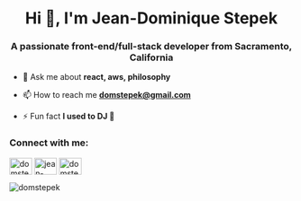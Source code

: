 <h1 align="center">Hi 👋, I'm Jean-Dominique Stepek</h1>
<h3 align="center">A passionate front-end/full-stack developer from Sacramento, California</h3>

- 💬 Ask me about **react, aws, philosophy**

- 📫 How to reach me **domstepek@gmail.com**

- ⚡ Fun fact **I used to DJ 🎵**

<h3 align="left">Connect with me:</h3>
<p align="left">
<a href="https://twitter.com/domstepek" target="blank"><img align="center" src="https://raw.githubusercontent.com/rahuldkjain/github-profile-readme-generator/master/src/images/icons/Social/twitter.svg" alt="domstepek" height="30" width="40" /></a>
<a href="https://linkedin.com/in/jean-dominique-stepek" target="blank"><img align="center" src="https://raw.githubusercontent.com/rahuldkjain/github-profile-readme-generator/master/src/images/icons/Social/linked-in-alt.svg" alt="jean-dominique-stepek" height="30" width="40" /></a>
<a href="https://instagram.com/domstepek" target="blank"><img align="center" src="https://raw.githubusercontent.com/rahuldkjain/github-profile-readme-generator/master/src/images/icons/Social/instagram.svg" alt="domstepek" height="30" width="40" /></a>
</p>

<p><img align="left" src="https://github-readme-stats.vercel.app/api/top-langs?username=domstepek&show_icons=true&locale=en&layout=compact" alt="domstepek" /></p>


